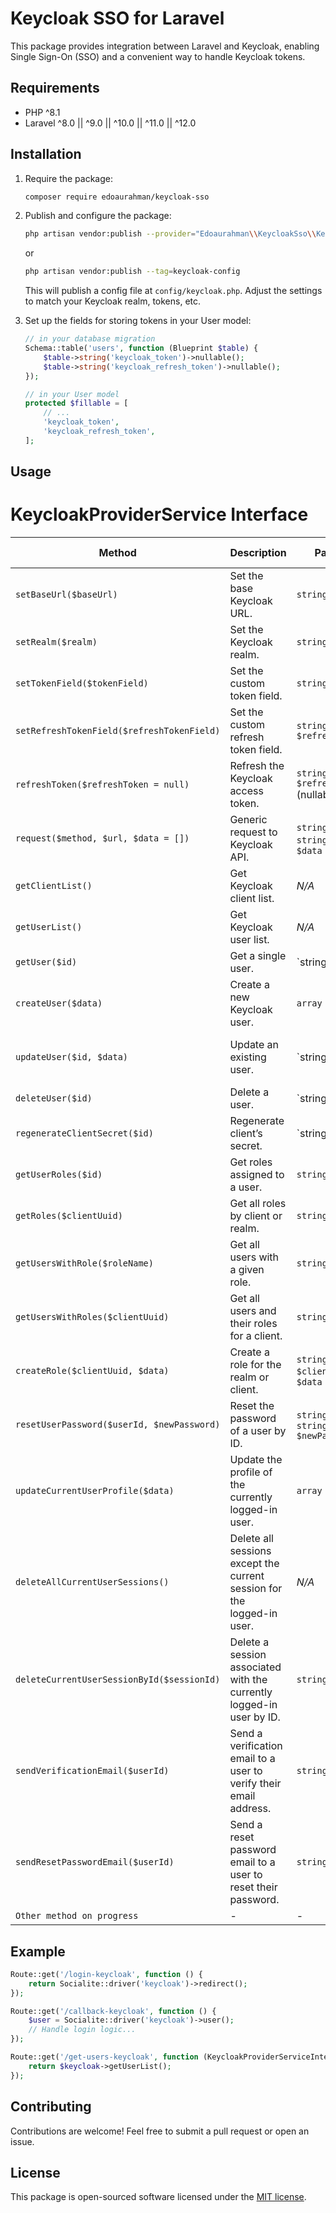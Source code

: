 # Keycloak SSO for Laravel

This package provides integration between Laravel and Keycloak, enabling Single Sign-On (SSO) and a convenient way to handle Keycloak tokens.

## Requirements

- PHP ^8.1
- Laravel ^8.0 || ^9.0 || ^10.0 || ^11.0 || ^12.0

## Installation

1. Require the package:
   ```bash
   composer require edoaurahman/keycloak-sso
   ```

2. Publish and configure the package:
   ```bash
   php artisan vendor:publish --provider="Edoaurahman\\KeycloakSso\\KeycloakServiceProvider" --tag=keycloak-config
   ```
   or
   ```bash
   php artisan vendor:publish --tag=keycloak-config
   ```
   This will publish a config file at `config/keycloak.php`. Adjust the settings to match your Keycloak realm, tokens, etc.

4. Set up the fields for storing tokens in your User model:
   ```php
   // in your database migration
   Schema::table('users', function (Blueprint $table) {
       $table->string('keycloak_token')->nullable();
       $table->string('keycloak_refresh_token')->nullable();
   });

   // in your User model
   protected $fillable = [
       // ...
       'keycloak_token',
       'keycloak_refresh_token',
   ];
   ```

## Usage

# KeycloakProviderService Interface

| Method                                      | Description                                                          | Parameters                              | Return Type  |
| ------------------------------------------- | -------------------------------------------------------------------- | --------------------------------------- | ------------ |
| `setBaseUrl($baseUrl)`                      | Set the base Keycloak URL.                                           | `string $baseUrl`                      | `void`       |
| `setRealm($realm)`                          | Set the Keycloak realm.                                              | `string $realm`                        | `void`       |
| `setTokenField($tokenField)`                | Set the custom token field.                                          | `string $tokenField`                   | `void`       |
| `setRefreshTokenField($refreshTokenField)`  | Set the custom refresh token field.                                  | `string $refreshTokenField`            | `void`       |
| `refreshToken($refreshToken = null)`        | Refresh the Keycloak access token.                                   | `string $refreshToken` (nullable)      | `string|null`|
| `request($method, $url, $data = [])`        | Generic request to Keycloak API.                                     | `string $method`, `string $url`, `array $data` | `array` |
| `getClientList()`                           | Get Keycloak client list.                                            | *N/A*                                  | `array`      |
| `getUserList()`                             | Get Keycloak user list.                                              | *N/A*                                  | `array`      |
| `getUser($id)`                              | Get a single user.                                                   | `string|int $id`                       | `array`      |
| `createUser($data)`                         | Create a new Keycloak user.                                          | `array $data`                          | `array`      |
| `updateUser($id, $data)`                    | Update an existing user.                                             | `string|int $id`, `array $data`        | `array`      |
| `deleteUser($id)`                           | Delete a user.                                                       | `string|int $id`                       | `array`      |
| `regenerateClientSecret($id)`               | Regenerate client’s secret.                                          | `string|int $id`                       | `array`      |
| `getUserRoles($id)`                         | Get roles assigned to a user.                                        | `string $id`                           | `array`      |
| `getRoles($clientUuid)`                     | Get all roles by client or realm.                                    | `string $clientUuid`                   | `array`      |
| `getUsersWithRole($roleName)`               | Get all users with a given role.                                     | `string $roleName`                     | `array`      |
| `getUsersWithRoles($clientUuid)`            | Get all users and their roles for a client.                         | `string $clientUuid`                   | `array`      |
| `createRole($clientUuid, $data)`            | Create a role for the realm or client.                              | `string $clientUuid`, `array $data`    | `array`      |
| `resetUserPassword($userId, $newPassword)`  | Reset the password of a user by ID.                                  | `string $userId`, `string $newPassword` | `array`      |
| `updateCurrentUserProfile($data)`           | Update the profile of the currently logged-in user.                 | `array $data`                          | `array`      |
| `deleteAllCurrentUserSessions()`            | Delete all sessions except the current session for the logged-in user. | *N/A*                                | `array`      |
| `deleteCurrentUserSessionById($sessionId)`  | Delete a session associated with the currently logged-in user by ID. | `string $sessionId`                    | `array`      |
| `sendVerificationEmail($userId)`            | Send a verification email to a user to verify their email address.  | `string $userId`                       | `array`      |
| `sendResetPasswordEmail($userId)`           | Send a reset password email to a user to reset their password.      | `string $userId`                       | `array`      |
| `Other method on progress`                  | -                                                                    | -                                       | -            |

## Example

```php
Route::get('/login-keycloak', function () {
    return Socialite::driver('keycloak')->redirect();
});

Route::get('/callback-keycloak', function () {
    $user = Socialite::driver('keycloak')->user();
    // Handle login logic...
});

Route::get('/get-users-keycloak', function (KeycloakProviderServiceInterface $keycloak) {
    return $keycloak->getUserList();
});
```

## Contributing

Contributions are welcome! Feel free to submit a pull request or open an issue.

## License

This package is open-sourced software licensed under the [MIT license](LICENSE.md).
